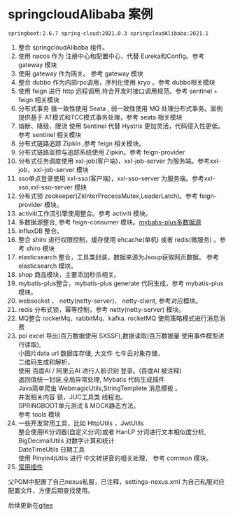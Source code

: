 # springcloudAlibaba 案例
    springboot:2.6.7 spring-cloud:2021.0.3 springcloudAlibaba:2021.1
  1. 整合 springcloudAlibaba 组件。</br>
  2. 使用 nacos 作为 注册中心和配置中心，代替 Eureka和Config。参考 gateway 模块 </br>
  3. 使用 gateway 作为网关。 参考 gateway 模块 </br>
  4. 整合 dubbo 作为内部rpc调用，序列化使用 kryo 。参考 dubbo相关模块 </br>
  5. 使用 feign 进行 http 远程调用,符合开发时接口调用规范。参考 sentinel + feign 相关模块 </br>
  6. 分布式事务 强一致性使用 Seata , 弱一致性使用 MQ 处理分布式事务。案例提供基于 AT模式和TCC模式事务处理，参考 seata 相关模块 </br>
  7. 熔断、降级、限流 使用 Sentinel 代替 Hystrix 更加灵活，代码侵入性更低。参考 sentinel 相关模块 </br>
  8. 分布式链路追踪 Zipkin ,参考 feign 相关模块。 </br>
  9. 分布式链路监控与追踪系统使用 Zipkin。参考 feign-provider </br>
  10. 分布式任务调度使用 xxl-job(客户端)，xxl-job-server 为服务端。参考xxl-job，xxl-job-server 模块 </br>
  11. sso单点登录使用 xxl-sso(客户端)，xxl-sso-server 为服务端。参考xxl-sso,xxl-sso-server 模块 </br>
  12. 分布式锁 zookeeper(ZkInterProcessMutex,LeaderLatch)。参考 feign-provider 模块。
  13. activiti工作流引擎使用整合。参考 activiti 模块。  </br>
  14. 多数据源整合, 参考 feign-consumer 模块。[mybatis-plus多数据源](https://www.yuque.com/zhengwei-tl3g2/zl9d8x/cp0yup) </br>
  15. influxDB 整合。</br>
  16. 整合 shiro 进行权限控制，缓存使用 ehcache(单机) 或者 redis(微服务) 。参考 shiro 模块 </br>
  17. elasticsearch 整合，工具类封装，数据来源为Jsoup获取网页数据。 参考 elasticsearch 模块。 </br>
  18. shop 商品模块，主要添加秒杀相关。
  19. mybatis-plus整合，mybatis-plus generate 代码生成，参考 mybatis-plus 模块。</br>
  20. websocket 、 netty(netty-server)、 netty-client, 参考对应模块。</br>
  21. redis 分布式锁，幂等控制，参考 netty(netty-server) 模块。</br>
  22. MQ整合 rocketMq、rabbitMq、kafka. rocketMQ 使用策略模式进行消息消费</br>
  23. poi excel 导出(百万数据使用 SXSSF),数据读取(百万数据量 使用事件模型进行读取), </br>
      小图片data url 数据库存储, 大文件 七牛云对象存储， </br>
      二维码生成和解析，</br>
      使用 百度AI / 阿里云AI 进行人脸识别 登录。(百度AI 被注释) </br>
      返回值统一封装,全局异常处理, Mybatis 代码生成插件 </br>
      Java简单爬虫 WebmagicUtils,StringTemplete 消息模板 。 </br>
      并发相关内容 锁，JUC工具类 线程池。</br>
      SPRINGBOOT单元测试 & MOCK静态方法。</br>
      参考 tools 模块 </br>
  24. 一些开发常用工具，比如 HttpUtils ，JwtUtils </br>
      整合使用IK分词器(自定义分词)或者 HanLP 分词进行文本相似度分析, </br>
      BigDecimalUtils 对数字计算和统计  </br>
      DateTimeUtils 日期工具  </br>
      使用 Pinyin4jUtils 进行 中文转拼音的相关处理， 参考 common 模块。 </br>
  25. [常用插件](https://blog.csdn.net/weixin_41846320/article/details/82697818)
  
  父POM中配置了自己nexus私服，已注释，settings-nexus.xml 为自己私服对应配置文件，方便后期查找使用。</br> 
  
  后续更新在[gitee](https://gitee.com/moon-in-the-mirror/cloud)

